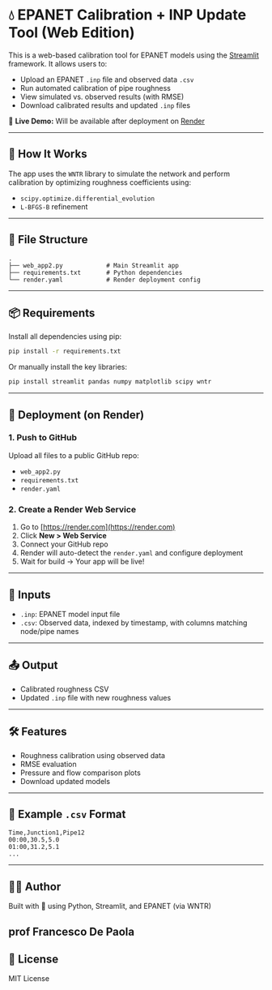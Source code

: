 # 💧 EPANET Calibration + INP Update Tool (Web Edition)

This is a web-based calibration tool for EPANET models using the [Streamlit](https://streamlit.io) framework. It allows users to:

- Upload an EPANET `.inp` file and observed data `.csv`
- Run automated calibration of pipe roughness
- View simulated vs. observed results (with RMSE)
- Download calibrated results and updated `.inp` files

🚀 **Live Demo:** Will be available after deployment on [Render](https://render.com)

---

## 🧠 How It Works

The app uses the `WNTR` library to simulate the network and perform calibration by optimizing roughness coefficients using:

- `scipy.optimize.differential_evolution`
- `L-BFGS-B` refinement

---

## 📁 File Structure

```
.
├── web_app2.py            # Main Streamlit app
├── requirements.txt       # Python dependencies
└── render.yaml            # Render deployment config
```

---

## 📦 Requirements

Install all dependencies using pip:

```bash
pip install -r requirements.txt
```

Or manually install the key libraries:

```bash
pip install streamlit pandas numpy matplotlib scipy wntr
```

---

## 🚀 Deployment (on Render)

### 1. Push to GitHub

Upload all files to a public GitHub repo:
- `web_app2.py`
- `requirements.txt`
- `render.yaml`

### 2. Create a Render Web Service

1. Go to [https://render.com](https://render.com)
2. Click **New > Web Service**
3. Connect your GitHub repo
4. Render will auto-detect the `render.yaml` and configure deployment
5. Wait for build → Your app will be live!

---

## 📄 Inputs

- `.inp`: EPANET model input file
- `.csv`: Observed data, indexed by timestamp, with columns matching node/pipe names

---

## 📤 Output

- Calibrated roughness CSV
- Updated `.inp` file with new roughness values

---

## 🛠️ Features

- Roughness calibration using observed data
- RMSE evaluation
- Pressure and flow comparison plots
- Download updated models

---

## 🧪 Example `.csv` Format

```csv
Time,Junction1,Pipe12
00:00,30.5,5.0
01:00,31.2,5.1
...
```

---

## 👨‍💻 Author

Built with 💙 using Python, Streamlit, and EPANET (via WNTR)

prof Francesco De Paola
---

## 📃 License

MIT License
